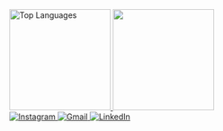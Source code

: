 <div>
  <a href="https://github.com/Rudst0n" target="_blank">
    <img loading="lazy" height="180em" src="https://github-readme-stats.vercel.app/api/top-langs/?username=Rudst0n&layout=compact&langs_count=7&theme=dracula" alt="Top Languages"/>
     <img loading="lazy" height="180em" src="(https://github-readme-stats.vercel.app/api?username=Rudst0n&show_icons=true&count_private=true&theme=radical&token=)"/>
  </a>
</div>

<div>
  <a href="https://www.instagram.com/rudst0n?igsh=cHdyZGFtd3g1Z2Q5" target="_blank">
    <img loading="lazy" src="https://img.shields.io/badge/-Instagram-%23E4405F?style=for-the-badge&logo=instagram&logoColor=white" alt="Instagram"/>
  </a>
  <a href="mailto:rudston10@gmail.com">
    <img loading="lazy" src="https://img.shields.io/badge/Gmail-D14836?style=for-the-badge&logo=gmail&logoColor=white" alt="Gmail"/>
  </a>
  <a href="https://www.linkedin.com/in/rudston-ramos-63a550264/" target="_blank">
    <img loading="lazy" src="https://img.shields.io/badge/-LinkedIn-%230077B5?style=for-the-badge&logo=linkedin&logoColor=white" alt="LinkedIn"/>
  </a>
</div>
